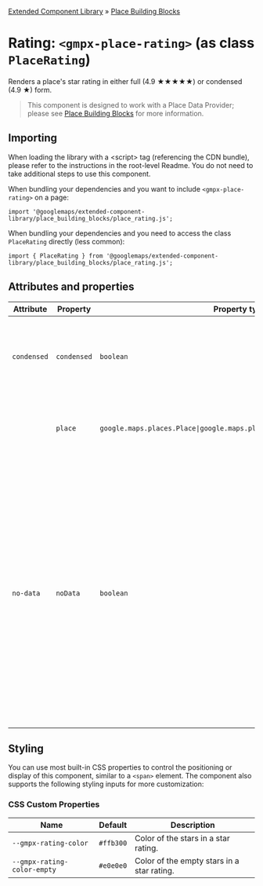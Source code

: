 [Extended Component Library](../../README.md) » [Place Building Blocks](../README.md)

# Rating: `<gmpx-place-rating>` (as class `PlaceRating`)

Renders a place's star rating in either full (4.9 ★★★★★) or condensed
(4.9 ★) form.

> This component is designed to work with a Place Data Provider; please see [Place Building Blocks](../README.md) for more information.

## Importing

When loading the library with a &lt;script&gt; tag (referencing the CDN bundle), please refer to the instructions in the root-level Readme. You do not need to take additional steps to use this component.

When bundling your dependencies and you want to include `<gmpx-place-rating>` on a page:

```
import '@googlemaps/extended-component-library/place_building_blocks/place_rating.js';
```

When bundling your dependencies and you need to access the class `PlaceRating` directly (less common):

```
import { PlaceRating } from '@googlemaps/extended-component-library/place_building_blocks/place_rating.js';
```

## Attributes and properties

| Attribute   | Property    | Property type                                                               | Description                                                                                                                                                                                                                                                      | Default | Reflects? |
| ----------- | ----------- | --------------------------------------------------------------------------- | ---------------------------------------------------------------------------------------------------------------------------------------------------------------------------------------------------------------------------------------------------------------- | ------- | --------- |
| `condensed` | `condensed` | `boolean`                                                                   | Render a condensed star rating (4.9 ★) instead of the full format (4.9 ★★★★★).                                                                                                                                                                                   | `false` | ✅         |
|             | `place`     | `google.maps.places.Place\|google.maps.places.PlaceResult\|null\|undefined` | Place data to render, overriding anything provided by context.                                                                                                                                                                                                   |         | ❌         |
| `no-data`   | `noData`    | `boolean`                                                                   | This read-only property and attribute indicate whether the component has the required Place data to display itself.<br/><br/>Use the attribute to target CSS rules if you wish to hide this component, or display alternate content, when there's no valid data. | `true`  | ✅         |

## Styling

You can use most built-in CSS properties to control the positioning or display of this component, similar to a `<span>` element. The component also supports the following styling inputs for more customization:

### CSS Custom Properties

| Name                        | Default   | Description                                |
| --------------------------- | --------- | ------------------------------------------ |
| `--gmpx-rating-color`       | `#ffb300` | Color of the stars in a star rating.       |
| `--gmpx-rating-color-empty` | `#e0e0e0` | Color of the empty stars in a star rating. |



